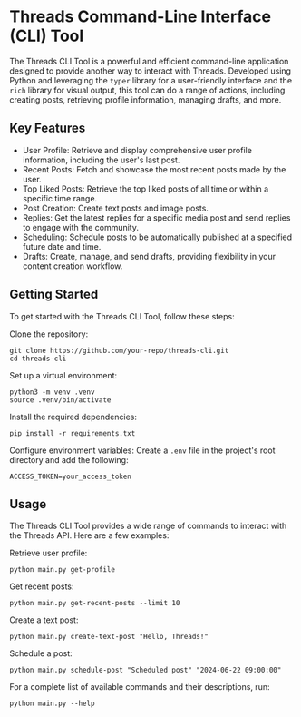 # Threads Command-Line Interface (CLI) Tool
The Threads CLI Tool is a powerful and efficient command-line application designed to provide another way to interact
with Threads. Developed using Python and leveraging the `typer` library for a user-friendly interface and the `rich`
library for visual output, this tool can do a range of actions, including creating posts, retrieving 
profile information, managing drafts, and more.

## Key Features
- User Profile: Retrieve and display comprehensive user profile information, including the user's last post.
- Recent Posts: Fetch and showcase the most recent posts made by the user.
- Top Liked Posts: Retrieve the top liked posts of all time or within a specific time range.
- Post Creation: Create text posts and image posts.
- Replies: Get the latest replies for a specific media post and send replies to engage with the community.
- Scheduling: Schedule posts to be automatically published at a specified future date and time.
- Drafts: Create, manage, and send drafts, providing flexibility in your content creation workflow.

## Getting Started
To get started with the Threads CLI Tool, follow these steps:

Clone the repository:
```
git clone https://github.com/your-repo/threads-cli.git
cd threads-cli
```

Set up a virtual environment:
```
python3 -m venv .venv
source .venv/bin/activate
```

Install the required dependencies:
```
pip install -r requirements.txt
```

Configure environment variables:
Create a `.env` file in the project's root directory and add the following:


```
ACCESS_TOKEN=your_access_token
```

## Usage
The Threads CLI Tool provides a wide range of commands to interact with the Threads API. Here are a few examples:

Retrieve user profile:
```
python main.py get-profile
```

Get recent posts:
```
python main.py get-recent-posts --limit 10
```

Create a text post:
```
python main.py create-text-post "Hello, Threads!"
```

Schedule a post:
```
python main.py schedule-post "Scheduled post" "2024-06-22 09:00:00"
```

For a complete list of available commands and their descriptions, run:
```
python main.py --help
```